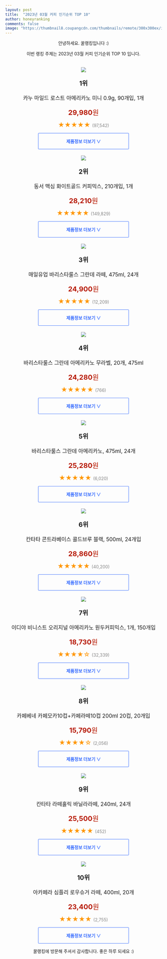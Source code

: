 ```yaml
---
layout: post
title:  "2023년 03월 커피 인기순위 TOP 10"
author: honeyranking
comments: false
image: "https://thumbnail8.coupangcdn.com/thumbnails/remote/300x300ex/image/retail/images/8045667056299251-f01a5c31-13ab-4889-b9be-f09947f9cf2f.jpg"
---
```

<p style="text-align: center;">안녕하세요. 꿀랭킹입니다 :)</p>
<p style="text-align: center;">이번 랭킹 주제는 2023년 03월 커피 인기순위 TOP 10 입니다.</p><center><img src="https://thumbnail8.coupangcdn.com/thumbnails/remote/300x300ex/image/retail/images/8045667056299251-f01a5c31-13ab-4889-b9be-f09947f9cf2f.jpg" style="margin-top:20px" /></center><p style="text-align: center; font-size: 20px"><b>1위</b></p><p style="text-align: center; font-size: 17px">카누 마일드 로스트 아메리카노 미니 0.9g, 90개입, 1개</p><p style="text-align: center;"><span style="color: #b61800; font-size: 22px;"><b>29,980</b>원</span></p><p style="text-align: center;"><span style="color: #ff9600; font-size: 20px;">★★★★★ </span><span style="color: #878787;">(97,542)</span></p><center><a href="https://link.coupang.com/a/RN6D4"><div style="font-size: 14px; display: inline-block; padding: 15px 90px; color: #346aff; border-radius: 2px; border: 1px solid #346aff; cursor: pointer;"><b>제품정보 더보기 &or;</b></div></a></center><center><img src="https://thumbnail10.coupangcdn.com/thumbnails/remote/300x300ex/image/product/image/vendoritem/2018/10/24/3000701525/9750edda-c8c7-47fe-bfc8-241a7efdd9f3.jpg" style="margin-top:20px" /></center><p style="text-align: center; font-size: 20px"><b>2위</b></p><p style="text-align: center; font-size: 17px">동서 맥심 화이트골드 커피믹스, 210개입, 1개</p><p style="text-align: center;"><span style="color: #b61800; font-size: 22px;"><b>28,210</b>원</span></p><p style="text-align: center;"><span style="color: #ff9600; font-size: 20px;">★★★★★ </span><span style="color: #878787;">(149,829)</span></p><center><a href="https://www.coupang.com/vp/products/10461070?itemId=767014066&q=%EC%BB%A4%ED%94%BC&sourceType=search&searchId=86b5041ca3624298a82b59e15184f2d2"><div style="font-size: 14px; display: inline-block; padding: 15px 90px; color: #346aff; border-radius: 2px; border: 1px solid #346aff; cursor: pointer;"><b>제품정보 더보기 &or;</b></div></a></center><center><img src="https://thumbnail7.coupangcdn.com/thumbnails/remote/300x300ex/image/retail/images/1048538656333531-dc154e31-ad7d-43c0-ae48-fc8b65d73517.jpg" style="margin-top:20px" /></center><p style="text-align: center; font-size: 20px"><b>3위</b></p><p style="text-align: center; font-size: 17px">매일유업 바리스타룰스 그란데 라떼, 475ml, 24개</p><p style="text-align: center;"><span style="color: #b61800; font-size: 22px;"><b>24,900</b>원</span></p><p style="text-align: center;"><span style="color: #ff9600; font-size: 20px;">★★★★★ </span><span style="color: #878787;">(12,209)</span></p><center><a href="https://link.coupang.com/a/RN6D5"><div style="font-size: 14px; display: inline-block; padding: 15px 90px; color: #346aff; border-radius: 2px; border: 1px solid #346aff; cursor: pointer;"><b>제품정보 더보기 &or;</b></div></a></center><center><img src="https://thumbnail9.coupangcdn.com/thumbnails/remote/300x300ex/image/retail/images/2022/09/01/14/4/90269065-acca-4fa5-afc1-c5a087801fbc.jpg" style="margin-top:20px" /></center><p style="text-align: center; font-size: 20px"><b>4위</b></p><p style="text-align: center; font-size: 17px">바리스타룰스 그란데 아메리카노 무라벨, 20개, 475ml</p><p style="text-align: center;"><span style="color: #b61800; font-size: 22px;"><b>24,280</b>원</span></p><p style="text-align: center;"><span style="color: #ff9600; font-size: 20px;">★★★★★ </span><span style="color: #878787;">(766)</span></p><center><a href="https://link.coupang.com/a/RN6D6"><div style="font-size: 14px; display: inline-block; padding: 15px 90px; color: #346aff; border-radius: 2px; border: 1px solid #346aff; cursor: pointer;"><b>제품정보 더보기 &or;</b></div></a></center><center><img src="https://thumbnail6.coupangcdn.com/thumbnails/remote/300x300ex/image/retail/images/112660025206532-93ea5945-40f9-4bc4-b26d-4f3765c591f4.jpg" style="margin-top:20px" /></center><p style="text-align: center; font-size: 20px"><b>5위</b></p><p style="text-align: center; font-size: 17px">바리스타룰스 그란데 아메리카노, 475ml, 24개</p><p style="text-align: center;"><span style="color: #b61800; font-size: 22px;"><b>25,280</b>원</span></p><p style="text-align: center;"><span style="color: #ff9600; font-size: 20px;">★★★★★ </span><span style="color: #878787;">(6,020)</span></p><center><a href="https://link.coupang.com/a/RN6D7"><div style="font-size: 14px; display: inline-block; padding: 15px 90px; color: #346aff; border-radius: 2px; border: 1px solid #346aff; cursor: pointer;"><b>제품정보 더보기 &or;</b></div></a></center><center><img src="https://thumbnail9.coupangcdn.com/thumbnails/remote/300x300ex/image/retail/images/824371849552573-418f69e1-3706-42ac-a54b-a5113102bb71.jpg" style="margin-top:20px" /></center><p style="text-align: center; font-size: 20px"><b>6위</b></p><p style="text-align: center; font-size: 17px">칸타타 콘트라베이스 콜드브루 블랙, 500ml, 24개입</p><p style="text-align: center;"><span style="color: #b61800; font-size: 22px;"><b>28,860</b>원</span></p><p style="text-align: center;"><span style="color: #ff9600; font-size: 20px;">★★★★★ </span><span style="color: #878787;">(40,200)</span></p><center><a href="https://link.coupang.com/a/RN6D8"><div style="font-size: 14px; display: inline-block; padding: 15px 90px; color: #346aff; border-radius: 2px; border: 1px solid #346aff; cursor: pointer;"><b>제품정보 더보기 &or;</b></div></a></center><center><img src="https://thumbnail9.coupangcdn.com/thumbnails/remote/300x300ex/image/retail/images/9433394688727303-4e0254f4-3fd4-43ff-ac85-3016a55719fe.jpg" style="margin-top:20px" /></center><p style="text-align: center; font-size: 20px"><b>7위</b></p><p style="text-align: center; font-size: 17px">이디야 비니스트 오리지널 아메리카노 원두커피믹스, 1개, 150개입</p><p style="text-align: center;"><span style="color: #b61800; font-size: 22px;"><b>18,730</b>원</span></p><p style="text-align: center;"><span style="color: #ff9600; font-size: 20px;">★★★★☆ </span><span style="color: #878787;">(32,339)</span></p><center><a href="https://link.coupang.com/a/RN6D9"><div style="font-size: 14px; display: inline-block; padding: 15px 90px; color: #346aff; border-radius: 2px; border: 1px solid #346aff; cursor: pointer;"><b>제품정보 더보기 &or;</b></div></a></center><center><img src="https://thumbnail9.coupangcdn.com/thumbnails/remote/300x300ex/image/vendor_inventory/e707/4d054359ab6f3a7e63a776a58587b4ab687593a4bf9f6711e297a2cef5a2.JPG" style="margin-top:20px" /></center><p style="text-align: center; font-size: 20px"><b>8위</b></p><p style="text-align: center; font-size: 17px">카페베네 카페모카10컵+카페라떼10컵 200ml 20컵, 20개입</p><p style="text-align: center;"><span style="color: #b61800; font-size: 22px;"><b>15,790</b>원</span></p><p style="text-align: center;"><span style="color: #ff9600; font-size: 20px;">★★★★☆ </span><span style="color: #878787;">(2,056)</span></p><center><a href="https://link.coupang.com/a/RN6Ea"><div style="font-size: 14px; display: inline-block; padding: 15px 90px; color: #346aff; border-radius: 2px; border: 1px solid #346aff; cursor: pointer;"><b>제품정보 더보기 &or;</b></div></a></center><center><img src="https://thumbnail7.coupangcdn.com/thumbnails/remote/300x300ex/image/retail/images/2367406096962018-4d4410de-a934-4275-a881-bf3eeb1e81cb.jpg" style="margin-top:20px" /></center><p style="text-align: center; font-size: 20px"><b>9위</b></p><p style="text-align: center; font-size: 17px">칸타타 라떼홀릭 바닐라라떼, 240ml, 24개</p><p style="text-align: center;"><span style="color: #b61800; font-size: 22px;"><b>25,500</b>원</span></p><p style="text-align: center;"><span style="color: #ff9600; font-size: 20px;">★★★★★ </span><span style="color: #878787;">(452)</span></p><center><a href="https://link.coupang.com/a/RN6Eb"><div style="font-size: 14px; display: inline-block; padding: 15px 90px; color: #346aff; border-radius: 2px; border: 1px solid #346aff; cursor: pointer;"><b>제품정보 더보기 &or;</b></div></a></center><center><img src="https://thumbnail10.coupangcdn.com/thumbnails/remote/300x300ex/image/retail/images/4068906683802856-cb9925cb-a924-4642-86c1-bc5c52654137.jpg" style="margin-top:20px" /></center><p style="text-align: center; font-size: 20px"><b>10위</b></p><p style="text-align: center; font-size: 17px">아카페라 심플리 로우슈거 라떼, 400ml, 20개</p><p style="text-align: center;"><span style="color: #b61800; font-size: 22px;"><b>23,400</b>원</span></p><p style="text-align: center;"><span style="color: #ff9600; font-size: 20px;">★★★★★ </span><span style="color: #878787;">(2,755)</span></p><center><a href="https://link.coupang.com/a/RN6Ec"><div style="font-size: 14px; display: inline-block; padding: 15px 90px; color: #346aff; border-radius: 2px; border: 1px solid #346aff; cursor: pointer;"><b>제품정보 더보기 &or;</b></div></a></center><p style="text-align: center;">꿀랭킹에 방문해 주셔서 감사합니다. 좋은 하루 되세요 :)</p>